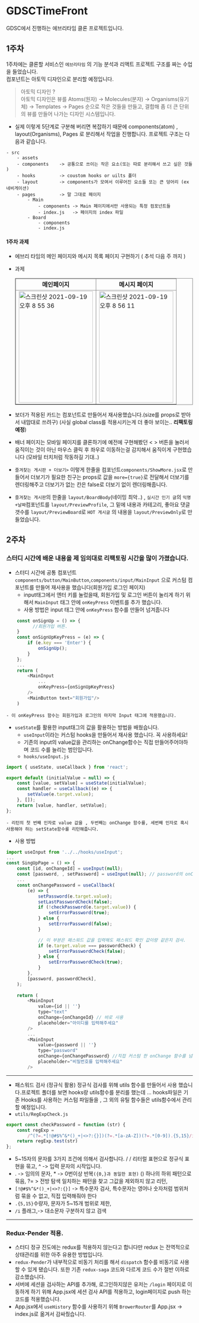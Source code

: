 # GDSCTimeFront
GDSC에서 진행하는 에브리타임 클론 프로젝트입니다.

## 1주차 
1주차에는 클론할 서비스인 `에브리타임` 의 기능 분석과 리액트 프로젝트 구조를 짜는 수업을 들었습니다.   
컴포넌트는 아토믹 디자인으로 분리할 예정입니다.
> 아토믹 디자인 ?   
> 아토믹 디자인은 뷰를 Atoms(원자) -> Molecules(분자) -> Organisms(유기체) -> Templates -> Pages 순으로 작은 것들을 만들고, 결합해 좀 더 큰 단위의 뷰를 만들어 나가는 디자인 시스템입니다.
- 실제 이렇게 5단계로 구분해 버리면 복잡하기 때문에 components(atom) , layout(Organisms), Pages 로 분리해서 작업을 진행합니다.
프로젝트 구조는 다음과 같습니다.
```
- src
    - assets
    - components    -> 공통으로 쓰이는 작은 요소(또는 따로 분리해서 쓰고 싶은 것들 ) 
    - hooks         -> coustom hooks or uilts 폴더
    - layout        -> components가 모여서 이루어진 요소들 또는 큰 덩어리 (ex 네비게이션)
    - pages         -> 말 그대로 페이지
        - Main
            - components -> Main 페이지에서만 사용되는 특정 컴포넌트들
            - index.js   -> 페이지의 index 파일
        - Board
            - components
            - index.js
```
#### 1주차 과제 
- 에브리 타임의 메인 페이지와 메시지 목록 페이지 구현하기 ( 추석 다음 주 까지 ) 
- 과제    
  <table border="1" bordercolor="gray" align="center" >
    <thead>
      <tr>
        <td  align="center"><b>메인페이지</b></td>
        <td  align="center"><b>메시지 페이지</b></td>
      </tr>
    </thead>
    <tbody>
      <tr>
        <td><img width="200" height="300px" alt="스크린샷 2021-09-19 오후 8 55 36" src="https://user-images.githubusercontent.com/28949213/133926639-aea679a5-179d-4ed6-91a1-5f470f047bbe.png"></td>
        <td><img width="200" height="300px" alt="스크린샷 2021-09-19 오후 8 56 11" src="https://user-images.githubusercontent.com/28949213/133926635-3b982361-64f9-4c5b-8618-557f1c8614e8.png"></td>
      </tr>
    </tbody>
  </table>
    
 - 보더가 적용된 카드는 컴포넌트로 만들어서 재사용했습니다.(size를 props로 받아서 내맘대로 쓰려구) (사실 global class를 적용시키는게 더 좋아 보이는.. **리팩토링 예정**)
 - 배너 페이지는 모바일 페이지를 클론하기에 예전에 구현해봤던 < > 버튼을 눌러서 움직이는 것이 아닌 마우스 클릭 후 좌우로 이동하는걸 감지해서 움직이게 구현했습니다 (모바일 터치처럼 작동하길 기대..)
 - `즐겨찾는 게시판 + 더보기>` 이렇게 한줄을 컴포넌트`components/ShowMore.jsx`로 만들어서 더보기가 필요한 친구는 props로 값을 `more={true}`로 전달해서 더보기를 렌더링해주고 더보기가 없는 칸은 false로 더보기 없이 렌더링해줍니다.
 - `즐겨찾는 게시판`의 한줄을 `layout/BoardBody`(네이밍 최악..) , `실시간 인기 글`의 `익명+날짜`컴포넌트를 `layout/PreviewProfile`, 그 밑에 내용과 카테고리, 좋아요 댓글 갯수를 `layout/PreviewBoard`로
`HOT 게시글` 의 내용을 `layout/PreviewOnly`로 만들었습니다.


## 2주차 
###  스터디 시간에 배운 내용을 제 임의대로 리팩토링 시간을 많이 가졌습니다.
- 스터디 시간에 공통 컴포넌트 `components/button/MainButton`,`components/input/MainInput` 으로 커스텀 컴포넌트를 만들어 재사용을 했습니다(회원가입 로그인 페이지)
    - input태그에서 엔터 키를 눌렀을때, 회원가입 및 로그인 버튼이 눌리게 하기 위해서 `MainInput` 태그 안에 `onKeyPress` 이벤트를 추가 했습니다.
    - 사용 방법은 input 태그 안에 `onKeyPress` 함수를 만들어 넘겨줍니다
```js
    const onSignUp = () => {
          //회원가입 버튼.
    }
    const onSignUpKeyPress = (e) => {
        if (e.key === 'Enter') {
            onSignUp();
        }
    };
    ...
    return (
        <MainInput 
            ...
            onKeyPress={onSignUpKeyPress}
        />
        <MainButton text="회원가입"/>
    )
```    

    - 이 onKeyPress 함수는 회원가입과 로그인의 마지막 Input 태그에 적용했습니다.
- `useState`를 활용한 input태그의 값을 활용하는 방법을 배웠습니다.
    - `useInput`이라는 커스텀 hooks을 만들어서 재사용 했습니다. 꼭 사용하세요!
    - 기존의 input의 value값을 관리하는 onChange함수는 직접 만들어주어야하며 코드 수를 늘리는 범인입니다.
    - `hooks/useInput.js`
```js
import { useState, useCallback } from 'react';

export default (initialValue = null) => {
    const [value, setValue] = useState(initialValue);
    const handler = useCallback((e) => {
        setValue(e.target.value);
    }, []);
    return [value, handler, setValue];
};
```  
  
    - 리턴의 첫 번째 인자로 value 값을 , 두번째는 onChange 함수를, 세번째 인자로 혹시 사용해야 하는 setState함수를 리턴해줍니다.    
- 사용 방법 
```js
import useInput from '../../hooks/useInput';
...
const SingUpPage = () => {
    const [id, onChangeId] = useInput(null);
    const [password, , setPassword] = useInput(null); // password의 onChange함수는 커스텀 해주기 위해서 빈 값으로 둡니다.
    ...
    const onChangePassword = useCallback(
        (e) => {
            setPassword(e.target.value); 
            setLastPasswordCheck(false);
            if (!checkPassword(e.target.value)) {
                setErrorPassword(true);
            } else {
                setErrorPassword(false);
            }

            // 이 부분은 패스워드 값을 입력해도 패스워드 확인 값이랑 같은지 검사.
            if (e.target.value === passwordCheck) {
                setErrorPasswordCheck(false);
            } else {
                setErrorPasswordCheck(true);
            }
        },
        [password, passwordCheck],
    );
    
    return (
        <MainInput
            value={id || ''}
            type="text"
            onChange={onChangeId} // 바로 사용
            placeholder="아이디를 입력해주세요"
        />
        ...
        <MainInput
            value={password || ''}
            type="password"
            onChange={onChangePassword} //직접 커스텀 한 onChange 함수를 넘겨줌!
            placeholder="비밀번호를 입력해주세요" 
        />
```
---
- 패스워드 검사 (정규식 활용)
정규식 검사를 위해 utils 함수를 만들어서 사용 했습니다.프로젝트 폴더를 보면 hooks랑 utils함수를 분리를 했는데 ... hooks파일은 기존 Hooks를 사용하는 커스텀 파일들을 , 그 외의 유틸 함수들은 utils함수에서 관리할 예정입니다.
- `utils/RegExpCheck.js`
```js
export const checkPassword = function (str) {
    const regExp =
        /^(?=.*[!@#$%^&*()_+|<>?:{}])(?=.*[a-zA-Z])(?=.*[0-9]).{5,15}/i;
    return regExp.test(str)
};
```    
- 5~15자의 문자를 3가지 조건에 의해서 검사합니다. / / 리터럴 표현으로 정규식 표현을 묶고, ^ -> 입력 문자의 시작입니다. 
- . -> 임의의 문자, * -> 0번이상 반복`({0,}과 동일한 표현)` () 하나의 하위 패턴으로 묶음, ?= > 전방 탐색 일치하는 패턴을 찾고 그값을 제외하지 않고 리턴,
-  `[!@#$%^&*()_+|<>?:{}]` -> 특수문자 검사, 특수문자는 영어나 숫자처럼 범위처럼 묶을 수 없고, 직접 입력해줘야 한다
-  `.{5,15}`수량자, 문자가 5~15개 범위로 제한,
-  `/i` 플래그,-> 대소문자 구분하지 않고 검색
---
### Redux-Pender 적용.
- 스터디 정규 진도에는 redux를 적용하지 않는다고 합니다만 redux 는 전역적으로 상태관리를 위한 아주 유용한 방법입니다.
- `redux-Pender`가 내부적으로 비동기 처리를 해서 `dispatch` 함수를 비동기로 사용할 수 있게 됐습니다. 또한 기존 `redux-saga` 코드와 다르게 코드 수가 절반 이하로 감소했습니다.
- 서버에 세션을 검사하는 API를 추가해, 로그인하지않은 유저는 `/login` 페이지로 이동하게 하기 위해 App.jsx에 세션 검사 API를 적용하고, login페이지로 push 하는 코드를 적용했습니다.
- App.jsx에서 `useHistory` 함수를 사용하기 위해 `BrowerRouter`를 App.jsx -> index.js로 옮겨서 감싸줬습니다.



